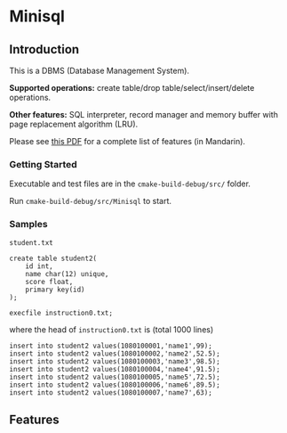 # Minisql

## Introduction

This is a DBMS (Database Management System).

**Supported operations:** create table/drop table/select/insert/delete operations. 

**Other features:** SQL interpreter, record manager and memory buffer with page replacement algorithm (LRU).

Please see [this PDF](./Features.md) for a complete list of features (in Mandarin).

### Getting Started

Executable and test files are in the `cmake-build-debug/src/` folder.

Run `cmake-build-debug/src/Minisql` to start.

### Samples

`student.txt`

```mysql
create table student2(
	id int,
	name char(12) unique,
	score float,
	primary key(id) 
);

execfile instruction0.txt;
```

where the head of `instruction0.txt` is (total 1000 lines)

```mysql
insert into student2 values(1080100001,'name1',99);
insert into student2 values(1080100002,'name2',52.5);
insert into student2 values(1080100003,'name3',98.5);
insert into student2 values(1080100004,'name4',91.5);
insert into student2 values(1080100005,'name5',72.5);
insert into student2 values(1080100006,'name6',89.5);
insert into student2 values(1080100007,'name7',63);
```

## Features
